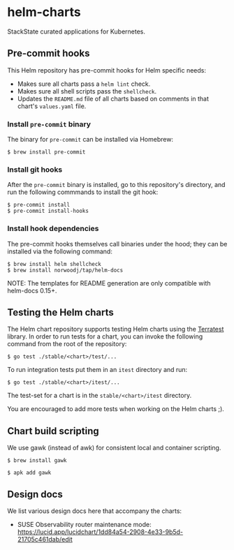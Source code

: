 # helm-charts

StackState curated applications for Kubernetes.

## Pre-commit hooks

This Helm repository has pre-commit hooks for Helm specific needs:

* Makes sure all charts pass a `helm lint` check.
* Makes sure all shell scripts pass the `shellcheck`.
* Updates the `README.md` file of all charts based on comments in that chart's `values.yaml` file.

### Install `pre-commit` binary

The binary for `pre-commit` can be installed via Homebrew:

```shell
$ brew install pre-commit
```

### Install git hooks

After the `pre-commit` binary is installed, go to this repository's directory, and run the following commmands to install the git hook:

```shell
$ pre-commit install
$ pre-commit install-hooks
```

### Install hook dependencies

The pre-commit hooks themselves call binaries under the hood; they can be installed via the following command:

```shell
$ brew install helm shellcheck
$ brew install norwoodj/tap/helm-docs
```

NOTE: The templates for README generation are only compatible with helm-docs 0.15+.

## Testing the Helm charts

The Helm chart repository supports testing Helm charts using the [Terratest](https://terratest.gruntwork.io/) library. In order to run tests for a chart, you can invoke the following command from the root of the repository:

```shell
$ go test ./stable/<chart>/test/...
```

To run integration tests put them in an `itest` directory and run:
```shell
$ go test ./stable/<chart>/itest/...
```

The test-set for a chart is in the `stable/<chart>/itest` directory.

You are encouraged to add more tests when working on the Helm charts ;).

## Chart build scripting

We use gawk (instead of awk) for consistent local and container scripting.

```shell
$ brew install gawk
```

```shell
$ apk add gawk
```

## Design docs

We list various design docs here that accompany the charts:

- SUSE Observability router maintenance mode: https://lucid.app/lucidchart/1dd84a54-2908-4e33-9b5d-21705c461dab/edit
